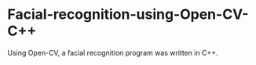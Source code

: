 # Facial-recognition-using-Open-CV-C++
Using Open-CV, a facial recognition program was written in C++.
